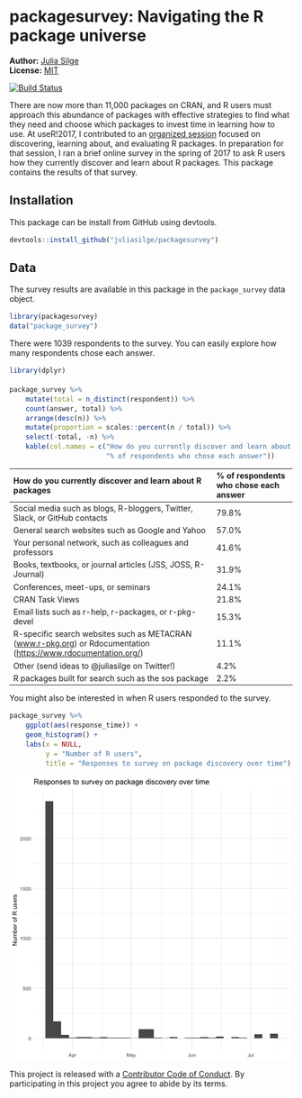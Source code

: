 <!-- README.md is generated from README.Rmd. Please edit that file -->



# packagesurvey: Navigating the R package universe

**Author:** [Julia Silge](http://juliasilge.com/) <br/>
**License:** [MIT](https://opensource.org/licenses/MIT)

[![Build Status](https://travis-ci.org/juliasilge/packagesurvey.svg?branch=master)](https://travis-ci.org/juliasilge/packagesurvey)

There are now more than 11,000 packages on CRAN, and R users must approach this abundance of packages with effective strategies to find what they need and choose which packages to invest time in learning how to use. At useR!2017, I contributed to an [organized session](http://sched.co/AypJ) focused on discovering, learning about, and evaluating R packages. In preparation for that session, I ran a brief online survey in the spring of 2017 to ask R users how they currently discover and learn about R packages. This package contains the results of that survey.

## Installation

This package can be install from GitHub using devtools.


```r
devtools::install_github("juliasilge/packagesurvey")
```

## Data

The survey results are available in this package in the `package_survey` data object.


```r
library(packagesurvey)
data("package_survey")
```

There were 1039 respondents to the survey. You can easily explore how many respondents chose each answer.


```r
library(dplyr)

package_survey %>%
    mutate(total = n_distinct(respondent)) %>%
    count(answer, total) %>%
    arrange(desc(n)) %>%
    mutate(proportion = scales::percent(n / total)) %>% 
    select(-total, -n) %>%
    kable(col.names = c("How do you currently discover and learn about R packages",
                        "% of respondents who chose each answer"))
```



|How do you currently discover and learn about R packages                                                        |% of respondents who chose each answer |
|:---------------------------------------------------------------------------------------------------------------|:--------------------------------------|
|Social media such as blogs, R-bloggers, Twitter, Slack, or GitHub contacts                                      |79.8%                                  |
|General search websites such as Google and Yahoo                                                                |57.0%                                  |
|Your personal network, such as colleagues and professors                                                        |41.6%                                  |
|Books, textbooks, or journal articles (JSS, JOSS, R-Journal)                                                    |31.9%                                  |
|Conferences, meet-ups, or seminars                                                                              |24.1%                                  |
|CRAN Task Views                                                                                                 |21.8%                                  |
|Email lists such as r-help, r-packages, or r-pkg-devel                                                          |15.3%                                  |
|R-specific search websites such as METACRAN (www.r-pkg.org) or Rdocumentation (https://www.rdocumentation.org/) |11.1%                                  |
|Other (send ideas to @juliasilge on Twitter!)                                                                   |4.2%                                   |
|R packages built for search such as the sos package                                                             |2.2%                                   |

You might also be interested in when R users responded to the survey.


```r
package_survey %>%
    ggplot(aes(response_time)) +
    geom_histogram() +
    labs(x = NULL,
         y = "Number of R users",
         title = "Responses to survey on package discovery over time")
```

![plot of chunk unnamed-chunk-4](tools/README-unnamed-chunk-4-1.png)


This project is released with a [Contributor Code of Conduct](CONDUCT.md). By participating in this project you agree to abide by its terms.



